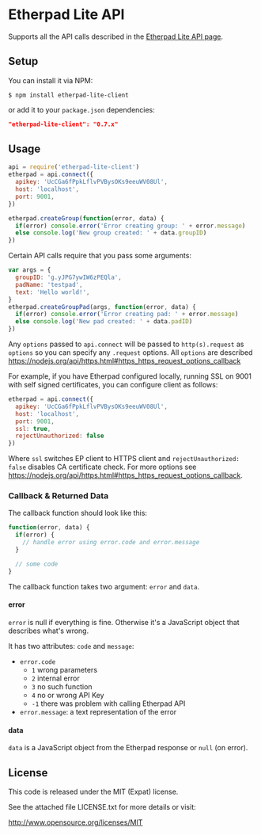 Etherpad Lite API
=================

Supports all the API calls described in the [Etherpad Lite API page][1].


Setup
-----

You can install it via NPM:
```
$ npm install etherpad-lite-client
```
or add it to your `package.json` dependencies:
```json
"etherpad-lite-client": "0.7.x"
```

Usage
-----
```javascript
api = require('etherpad-lite-client')
etherpad = api.connect({
  apikey: 'UcCGa6fPpkLflvPVBysOKs9eeuWV08Ul',
  host: 'localhost',
  port: 9001,
})

etherpad.createGroup(function(error, data) {
  if(error) console.error('Error creating group: ' + error.message)
  else console.log('New group created: ' + data.groupID)
})
```

Certain API calls require that you pass some arguments:

```javascript
var args = {
  groupID: 'g.yJPG7ywIW6zPEQla',
  padName: 'testpad',
  text: 'Hello world!',
}
etherpad.createGroupPad(args, function(error, data) {
  if(error) console.error('Error creating pad: ' + error.message)
  else console.log('New pad created: ' + data.padID)
})
```

Any `options` passed to `api.connect` will be passed to `http(s).request` as `options` so you can specify any `.request` options. All `options` are described https://nodejs.org/api/https.html#https_https_request_options_callback

For example, if you have Etherpad configured locally, running SSL on 9001 with self signed certificates, you can configure client as follows:

```javascript
etherpad = api.connect({
  apikey: 'UcCGa6fPpkLflvPVBysOKs9eeuWV08Ul',
  host: 'localhost',
  port: 9001,
  ssl: true,
  rejectUnauthorized: false
})
```

Where `ssl` switches EP client to HTTPS client and `rejectUnauthorized: false` disables CA certificate check. For more options see https://nodejs.org/api/https.html#https_https_request_options_callback.

### Callback & Returned Data ###

The callback function should look like this:
```javascript
function(error, data) {
  if(error) {
    // handle error using error.code and error.message
  }

  // some code
}
```
The callback function takes two argument: `error` and `data`.

#### error ###
`error` is null if everything is fine. Otherwise it's a JavaScript object that
describes what's wrong.

It has two attributes: `code` and `message`:
* `error.code`
  * `1` wrong parameters
  * `2` internal error
  * `3` no such function
  * `4` no or wrong API Key
  * `-1` there was problem with calling Etherpad API
* `error.message`: a text representation of the error

#### data ####

`data` is a JavaScript object from the Etherpad response or `null` (on error).


License
-------

This code is released under the MIT (Expat) license.

See the attached file LICENSE.txt for more details or visit:

<http://www.opensource.org/licenses/MIT>


[1]: https://github.com/ether/etherpad-lite/wiki/HTTP-API
